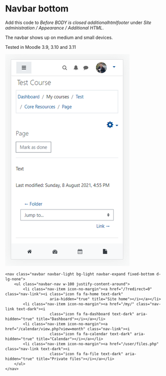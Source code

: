 # Navbar bottom
Add this code to *Before BODY is closed additionalhtmlfooter* under *Site administration / Appearance / Additional HTML*.

The navbar shows up on medium and small devices.

Tested in Moodle 3.9, 3.10 and 3.11

![navbar-bottom](screenshots/navbar-bottom.png)

```
<nav class="navbar navbar-light bg-light navbar-expand fixed-bottom d-lg-none">
    <ul class="navbar-nav w-100 justify-content-around">
        <li class="nav-item icon-no-margin"><a href="/?redirect=0" class="nav-link"><i class="icon fa fa-home text-dark"
                    aria-hidden="true" title="Site home"></i></a></li>
        <li class="nav-item icon-no-margin"><a href="/my/" class="nav-link text-dark"><i
                    class="icon fa fa-dashboard text-dark" aria-hidden="true" title="Dashboard"></i></a></li>
        <li class="nav-item icon-no-margin"><a href="/calendar/view.php?view=month" class="nav-link"><i
                    class="icon fa fa-calendar text-dark" aria-hidden="true" title="Calendar"></i></a></li>
        <li class="nav-item icon-no-margin"><a href="/user/files.php" class="nav-link text-dark"><i
                    class="icon fa fa-file text-dark" aria-hidden="true" title="Private files"></i></a></li>
    </ul>
</nav>
```